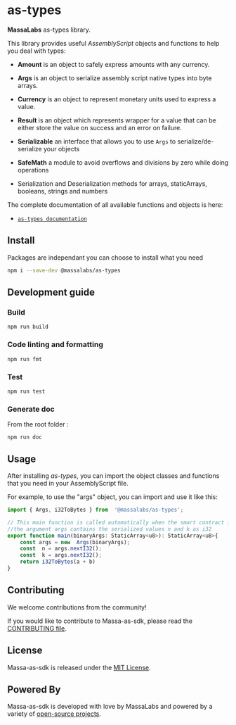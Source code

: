 # as-types

**MassaLabs** as-types library.

This library provides useful *AssemblyScript* objects and functions to help you deal with types:

- **Amount** is an object to safely express amounts with any currency.

- **Args** is an object to serialize assembly script native types into byte arrays.

- **Currency** is an object to represent monetary units used to express a value.

- **Result** is an object which represents wrapper for a value that can be either store the value on success and an error on failure.

- **Serializable** an interface that allows you to use `Args` to serialize/de-serialize your objects

- **SafeMath** a module to avoid overflows and divisions by zero while doing operations

- Serialization and Deserialization methods for arrays, staticArrays, booleans, strings and numbers

The complete documentation of all available functions and objects is here:

- [`as-types documentation`](https://as-types.docs.massa.net)


## Install

Packages are independant you can choose to install what you need

```sh
npm i --save-dev @massalabs/as-types
```

## Development guide

### Build

```plain
npm run build
```

### Code linting and formatting

```plain
npm run fmt
```

### Test

```plain
npm run test
```

### Generate doc
From the root folder :
```plain
npm run doc
```

## Usage
After installing *as-types*, you can import the object classes and functions that you need in your AssemblyScript file.

For example, to use the "args" object, you can import and use it like this:
```typescript
import { Args, i32ToBytes } from  '@massalabs/as-types';

// This main function is called automatically when the smart contract is executed by the blockchain.
//the argument args contains the serialized values n and k as i32
export function main(binaryArgs: StaticArray<u8>): StaticArray<u8>{
	const args = new  Args(binaryArgs);
	const  n = args.nextI32();
	const  k = args.nextI32();
	return i32ToBytes(a + b)
}
```
## Contributing
We welcome contributions from the community!

If you would like to contribute to Massa-as-sdk, please read the [CONTRIBUTING file](CONTRIBUTING.md).

## License
Massa-as-sdk is released under the [MIT License](LICENSE).

## Powered By
Massa-as-sdk is developed with love by MassaLabs and powered by a variety of [open-source projects](powered-by.md).
